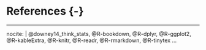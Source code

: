 

# References {-}




---
nocite: |
  @downey14_think_stats,
  @R-bookdown,
  @R-dplyr,
  @R-ggplot2,
  @R-kableExtra,
  @R-knitr,
  @R-readr,
  @R-rmarkdown,
  @R-tinytex
...

